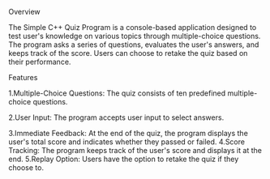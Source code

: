 Overview

The Simple C++ Quiz Program is a console-based application designed to test user's knowledge on various topics through multiple-choice questions. The program asks a series of questions, evaluates the user's answers, and keeps track of the score. Users can choose to retake the quiz based on their performance.

Features

1.Multiple-Choice Questions: The quiz consists of ten predefined multiple-choice questions.

2.User Input: The program accepts user input to select answers.

3.Immediate Feedback: At the end of the quiz, the program displays the user's total score and indicates whether they passed or failed.
4.Score Tracking: The program keeps track of the user's score and displays it at the end.
5.Replay Option: Users have the option to retake the quiz if they choose to.
